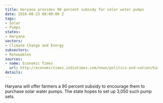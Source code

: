 ```yaml
---
title: Haryana provides 90 percent subsidy for solar water pumps
date: 2016-08-23 00:00:00 Z
tags:
- Solar
- Pumps
states:
- Haryana
sectors:
- Climate Change and Energy
subsectors:
- Renewables
sources:
- name: Economic Times
  url: http://economictimes.indiatimes.com/news/politics-and-nation/haryana-to-offer-90-subsidy-to-promote-solar-water-pumps/articleshow/53739936.cms
details: 
---
```


Haryana will offer farmers a 90 percent subsidy to encourage them to purchase solar water pumps. The state hopes to set up 3,050 such pump sets.
